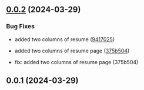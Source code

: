 

## [0.0.2](https://github.com/vitalik203/Resume_eight/compare/0.0.1...null) (2024-03-29)


### Bug Fixes

* added two columns of resume ([9417025](https://github.com/vitalik203/Resume_eight/commit/9417025ae12d30363b450c4c96c22f4311303caf))
* added two columns of resume page ([375b504](https://github.com/vitalik203/Resume_eight/commit/375b504b1445faf1dcdff7ffb504f35544e533cd))

* fix: added two columns of resume page (375b504)

## 0.0.1 (2024-03-29)